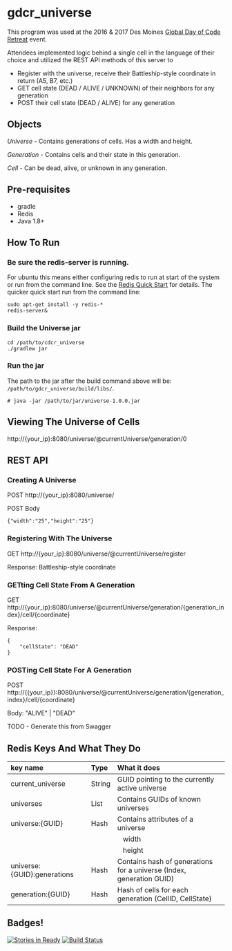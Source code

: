 # gdcr_universe
This program was used at the 2016 & 2017 Des Moines [Global Day of Code Retreat](http://coderetreat.org/) event.


Attendees implemented logic behind a single cell in the language of their choice and utilized the REST API methods of this server to

* Register with the universe, receive their Battleship-style coordinate in return (A5, B7, etc.)
* GET cell state (DEAD / ALIVE / UNKNOWN) of their neighbors for any generation
* POST their cell state (DEAD / ALIVE) for any generation

## Objects
*Universe* - Contains generations of cells.  Has a width and height.

*Generation* - Contains cells and their state in this generation.

*Cell* - Can be dead, alive, or unknown in any generation.

## Pre-requisites
* gradle
* Redis
* Java 1.8+

## How To Run
### Be sure the redis-server is running.
For ubuntu this means either configuring redis to run at start of the system or run from the command line. See the [Redis Quick Start](https://redis.io/topics/quickstart) for details. The quicker quick start run from the command line:

```shell
sudo apt-get install -y redis-*
redis-server&
```

### Build the Universe jar
```shell
cd /path/to/cdcr_universe
./gradlew jar
```

### Run the jar
The path to the jar after the build command above will be: `/path/to/gdcr_universe/build/libs/`.

```
# java -jar /path/to/jar/universe-1.0.0.jar
```

## Viewing The Universe of Cells
http://{your_ip}:8080/universe/@currentUniverse/generation/0


## REST API

### Creating A Universe

POST http://{your_ip}:8080/universe/

POST Body
```
{"width":"25","height":"25"}
```

### Registering With The Universe

GET http://{your_ip}:8080/universe/@currentUniverse/register

Response: Battleship-style coordinate

### GETting Cell State From A Generation

GET http://{your_ip}:8080/universe/@currentUniverse/generation/{generation_index}/cell/{coordinate}

Response: 
```
{
    "cellState": "DEAD"
}
```

### POSTing Cell State For A Generation

POST http://{{your_ip}}:8080/universe/@currentUniverse/generation/{generation_index}/cell/{coordinate}

Body: "ALIVE" | "DEAD"

TODO - Generate this from Swagger

## Redis Keys And What They Do

| key name | Type | What it does |
|:----------|:------|:--------------|
| current_universe | String | GUID pointing to the currently active universe |
|universes | List | Contains GUIDs of known universes |
|universe:{GUID} | Hash | Contains attributes of a universe |
| | | &nbsp;&nbsp;&nbsp;width |
| | | &nbsp;&nbsp;&nbsp;height |
| universe:{GUID}:generations | Hash | Contains hash of generations for a universe (Index, generation GUID) |
| generation:{GUID} | Hash | Hash of cells for each generation (CellID, CellState) |


## Badges!

[![Stories in Ready](https://badge.waffle.io/n8dgr8/gdcr_universe.png?label=ready&title=Ready)](https://waffle.io/n8dgr8/gdcr_universe) [![Build Status](https://drone.io/github.com/n8dgr8/gdcr_universe/status.png)](https://drone.io/github.com/n8dgr8/gdcr_universe/latest)

